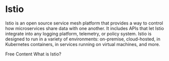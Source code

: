 # Istio

Istio is an open source service mesh platform that provides a way to control how microservices share data with one another. It includes APIs that let Istio integrate into any logging platform, telemetry, or policy system. Istio is designed to run in a variety of environments: on-premise, cloud-hosted, in Kubernetes containers, in services running on virtual machines, and more.

<ResourceGroupTitle>Free Content</ResourceGroupTitle>
<BadgeLink colorScheme='red' badgeText='Read' href='https://www.redhat.com/en/topics/microservices/what-is-istio'>What is Istio?</BadgeLink>
